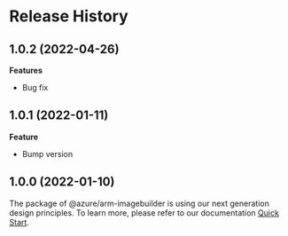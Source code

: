 # Release History

## 1.0.2 (2022-04-26)

**Features**

  - Bug fix

## 1.0.1 (2022-01-11)

**Feature**

  - Bump version
    
## 1.0.0 (2022-01-10)

The package of @azure/arm-imagebuilder is using our next generation design principles. To learn more, please refer to our documentation [Quick Start](https://aka.ms/js-track2-quickstart).
